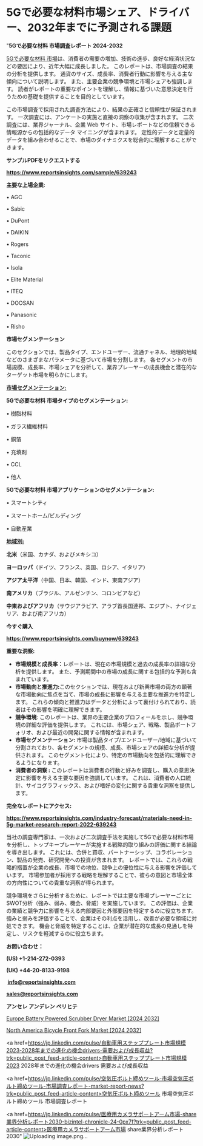 # 5Gで必要な材料市場シェア、ドライバー、2032年までに予測される課題

"<strong>5Gで必要な材料 市場調査レポート 2024-2032</strong>

<a href=https://www.reportsinsights.com/sample/639243>5Gで必要な材料 市場</a>は、消費者の需要の増加、技術の進歩、良好な経済状況などの要因により、近年大幅に成長しました。 このレポートは、市場調査の結果の分析を提供します。 通貨のサイズ、成長率、消費者行動に影響を与える主な傾向について説明します。 また、主要企業の競争環境と市場シェアも強調します。 読者がレポートの重要なポイントを理解し、情報に基づいた意思決定を行うための基礎を提供することを目的としています。

この市場調査で採用された調査方法により、結果の正確さと信頼性が保証されます。 一次調査には、アンケートの実施と直接の洞察の収集が含まれます。 二次調査には、業界ジャーナル、企業 Web サイト、市場レポートなどの信頼できる情報源からの包括的なデータ マイニングが含まれます。 定性的データと定量的データを組み合わせることで、市場のダイナミクスを総合的に理解することができます。

<strong><b>サンプルPDFをリクエストする</b></strong>

<a href=https://www.reportsinsights.com/sample/639243><strong><u>https://www.reportsinsights.com/sample/639243</u></strong></a>

<strong>主要な上場企業:</strong>

• AGC

• Sabic

• DuPont

• DAIKIN

• Rogers

• Taconic

• Isola

• Elite Material

• ITEQ

• DOOSAN

• Panasonic

• Risho

<strong>市場セグメンテーション</strong>

このセクションでは、製品タイプ、エンドユーザー、流通チャネル、地理的地域などのさまざまなパラメータに基づいて市場を分割します。 各セグメントの市場規模、成長率、市場シェアを分析して、業界プレーヤーの成長機会と潜在的なターゲット市場を明らかにします。

<strong><u>市場セグメンテーション</u></strong><strong><u>:</u></strong>

<strong>5Gで必要な材料 市場タイプのセグメンテーション:</strong>

• 樹脂材料

• ガラス繊維材料

• 銅箔

• 充填剤

• CCL

• 他人

<strong>5Gで必要な材料 市場アプリケーションのセグメンテーション:</strong>

• スマートシティ

• スマートホーム/ビルディング

• 自動産業

<strong><u>地域別</u></strong><strong><u>:</u></strong>

<strong>北米</strong>（米国、カナダ、およびメキシコ）

<strong>ヨーロッパ</strong>（ドイツ、フランス、英国、ロシア、イタリア）

<strong>アジア太平洋</strong>（中国、日本、韓国、インド、東南アジア）

<strong>南アメリカ</strong>（ブラジル、アルゼンチン、コロンビアなど）

<strong>中東およびアフリカ</strong>（サウジアラビア、アラブ首長国連邦、エジプト、ナイジェリア、および南アフリカ）

<strong>今すぐ購入</strong>

<a href=https://www.reportsinsights.com/buynow/639243><strong><u>https://www.reportsinsights.com/buynow/639243</u></strong></a>

<strong>重要な洞察:</strong>
<ul>
  <li><strong>市場規模と成長率：</strong>レポートは、現在の市場規模と過去の成長率の詳細な分析を提供します。 また、予測期間中の市場の成長に関する包括的な予測も含まれています。</li>
  <li><strong>市場動向と推進力:</strong>このセクションでは、現在および新興市場の両方の顕著な市場動向に焦点を当て、市場の成長に影響を与える主要な推進力を特定します。 これらの傾向と推進力はデータと分析によって裏付けられており、読者はその影響を明確に理解できます。</li>
  <li><strong>競争環境</strong>: このレポートは、業界の主要企業のプロフィールを示し、競争環境の詳細な評価を提供します。 これには、市場シェア、戦略、製品ポートフォリオ、および最近の開発に関する情報が含まれます。</li>
  <li><strong>市場セグメンテーション: </strong>市場は製品タイプ/エンドユーザー/地域に基づいて分割されており、各セグメントの規模、成長、市場シェアの詳細な分析が提供されます。 このセグメント化により、特定の市場動向を包括的に理解できるようになります。</li>
  <li><strong>消費者の洞察 : </strong>このレポートは消費者の行動と好みを調査し、購入の意思決定に影響を与える主要な要因を強調しています。 これは、消費者の人口統計、サイコグラフィックス、および嗜好の変化に関する貴重な洞察を提供します。</li>
</ul>
<strong>完全なレポートにアクセス:</strong>

<a href=https://www.reportsinsights.com/industry-forecast/materials-need-in-5g-market-research-report-2022-639243><strong><u><b>https://www.reportsinsights.com/industry-forecast/materials-need-in-5g-market-research-report-2022-639243</b></u></strong></a>

当社の調査専門家は、一次および二次調査手法を実施して5Gで必要な材料市場を分析し、トップキープレーヤーが実施する戦略的取り組みの評価に関する結論を導き出します。 これには、合併と買収、パートナーシップ、コラボレーション、製品の発売、研究開発への投資が含まれます。 レポートでは、これらの戦略的措置が企業の成長、市場での地位、競争上の優位性に与える影響を評価しています。 市場参加者が採用する戦略を理解することで、彼らの意図と市場全体の方向性についての貴重な洞察が得られます。

競争環境をさらに分析するために、レポートでは主要な市場プレーヤーごとにSWOT分析（強み、弱み、機会、脅威）を実施しています。 この評価は、企業の業績と競争力に影響を与える内部要因と外部要因を特定するのに役立ちます。 強みと弱みを評価することで、企業はその利点を活用し、改善が必要な領域に対処できます。 機会と脅威を特定することは、企業が潜在的な成長の見通しを特定し、リスクを軽減するのに役立ちます。

<strong>お問い合わせ：</strong>

<strong>(US) +1-214-272-0393</strong>

<strong>(UK) +44-20-8133-9198</strong>

<strong> </strong><a href=info@reportsinsights.com><strong><u>info@reportsinsights.com</u></strong></a>

<a href=sales@reportsinsights.com><strong><u>sales@reportsinsights.com</u></strong></a>

<strong>アンセレ アンデレン ベリヒテ</strong>

<a href=https://www.linkedin.com/pulse/europe-battery-powered-scrubber-dryer-markets-ssqoe/>Europe Battery Powered Scrubber Dryer Market [2024 2032]</a>

<a href=https://www.linkedin.com/pulse/north-america-bicycle-front-fork-market-guide-tapaf/>North America Bicycle Front Fork Market [2024 2032]</a>

<a href=https://jp.linkedin.com/pulse/自動車用ステッププレート市場規模2023-2028年までの進化の機会drivers-需要および成長収益?trk=public_post_feed-article-content>自動車用ステッププレート市場規模2023 2028年までの進化の機会drivers 需要および成長収益</a>

<a href=https://jp.linkedin.com/pulse/空気圧ボルト締めツール-市場空気圧ボルト締めツール-市場調査レポート-market-report-news?trk=public_post_feed-article-content>空気圧ボルト締めツール 市場空気圧ボルト締めツール 市場調査レポート</a>

<a href=https://jp.linkedin.com/pulse/医療用カメラサポートアーム市場-share業界分析レポート2030-bizintel-chronicle-24-0px7f?trk=public_post_feed-article-content>医療用カメラサポートアーム市場 share業界分析レポート2030</a>"
![Uploading image.png…]()
